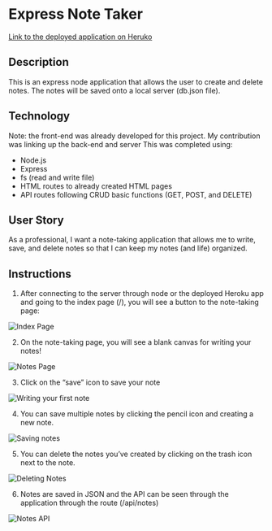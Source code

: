 # Express Note Taker

[Link to the deployed application on Heruko](https://fierce-escarpment-71149.herokuapp.com/)

## Description

This is an express node application that allows the user to create and delete notes. The notes will be saved onto a local server (db.json file). 

## Technology

Note: the front-end was already developed for this project. My contribution was linking up the back-end and server This was completed using:

* Node.js
* Express
* fs (read and write file)
* HTML routes to already created HTML pages
* API routes following CRUD basic functions (GET, POST, and DELETE)

## User Story

As a professional, I want a note-taking application that allows me to write, save, and delete notes so that I can keep my notes (and life) organized.

## Instructions

1. After connecting to the server through node or the deployed Heroku app and going to the index page (/), you will see a button to the note-taking page:

![Index Page](https://kaykuhl.github.io/09-express-note-taker/Develop/public/assets/images/index.JPG)

2. On the note-taking page, you will see a blank canvas for writing your notes!

![Notes Page](https://kaykuhl.github.io/09-express-note-taker/Develop/public/assets/images/notes.JPG)

3. Click on the “save” icon to save your note

![Writing your first note](https://kaykuhl.github.io/09-express-note-taker/Develop/public/assets/images/notes1.JPG)

4. You can save multiple notes by clicking the pencil icon and creating a new note.

![Saving notes](https://kaykuhl.github.io/09-express-note-taker/Develop/public/assets/images/notes2.JPG)

5. You can delete the notes you’ve created by clicking on the trash icon next to the note.

![Deleting Notes](https://kaykuhl.github.io/09-express-note-taker/Develop/public/assets/images/notes4.JPG)

6. Notes are saved in JSON and the API can be seen through the application through the route (/api/notes)

![Notes API](https://kaykuhl.github.io/09-express-note-taker/Develop/public/assets/images/notes3.JPG)